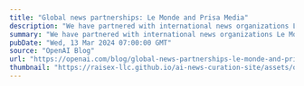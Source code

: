 ```yaml
---
title: "Global news partnerships: Le Monde and Prisa Media"
description: "We have partnered with international news organizations Le Monde and Prisa Media to bring French and Spanish news content to ChatGPT."
summary: "We have partnered with international news organizations Le Monde and Prisa Media to bring French and Spanish news content to ChatGPT."
pubDate: "Wed, 13 Mar 2024 07:00:00 GMT"
source: "OpenAI Blog"
url: "https://openai.com/blog/global-news-partnerships-le-monde-and-prisa-media"
thumbnail: "https://raisex-llc.github.io/ai-news-curation-site/assets/openai_logo.png"
---
```


